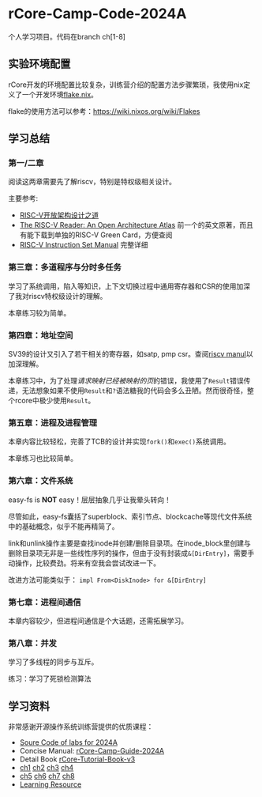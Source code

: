 # rCore-Camp-Code-2024A

个人学习项目。代码在branch ch[1-8]

## 实验环境配置

rCore开发的环境配置比较复杂，训练营介绍的配置方法步骤繁琐，我使用nix定义了一个开发环境[flake.nix](./flake.nix)。

flake的使用方法可以参考：<https://wiki.nixos.org/wiki/Flakes>

## 学习总结

### 第一/二章

阅读这两章需要先了解riscv，特别是特权级相关设计。

主要参考:

* [RISC-V开放架构设计之道][1]
* [The RISC-V Reader: An Open Architecture Atlas][2] 前一个的英文原著，而且有能下载到单独的RISC-V Green Card，方便查阅
* [RISC-V Instruction Set Manual][3] 完整详细

### 第三章：多道程序与分时多任务

学习了系统调用，陷入等知识，上下文切换过程中通用寄存器和CSR的使用加深了我对riscv特权级设计的理解。

本章练习较为简单。

### 第四章：地址空间

SV39的设计又引入了若干相关的寄存器，如satp, pmp csr。查阅[riscv manul][3]以加深理解。

本章练习中，为了处理*请求映射已经被映射的页*的错误，我使用了`Result`错误传递，无法想象如果不使用`Result`和`?`语法糖我的代码会多么丑陋。然而很奇怪，整个rcore中极少使用`Result`。

### 第五章：进程及进程管理

本章内容比较轻松，完善了TCB的设计并实现`fork()`和`exec()`系统调用。

本章练习也比较简单。

### 第六章：文件系统

easy-fs is **NOT** easy！层层抽象几乎让我晕头转向！

尽管如此，easy-fs囊括了superblock、索引节点、blockcache等现代文件系统中的基础概念，似乎不能再精简了。

link和unlink操作主要是查找inode并创建/删除目录项。在inode_block里创建与删除目录项无非是一些线性序列的操作，但由于没有封装成`&[DirEntry]`，需要手动操作，比较费劲。将来有空我会尝试改进一下。

改进方法可能类似于： `impl From<DiskInode> for &[DirEntry]`

### 第七章：进程间通信

本章内容较少，但进程间通信是个大话题，还需拓展学习。

### 第八章：并发

学习了多线程的同步与互斥。

练习：学习了死锁检测算法

[1]: https://ysyx.oscc.cc/books/riscv-reader.html
[2]: http://www.riscvbook.com/
[3]: https://github.com/riscv/riscv-isa-manual

## 学习资料

非常感谢开源操作系统训练营提供的优质课程：

* [Soure Code of labs for 2024A](https://github.com/LearningOS/rCore-Camp-Code-2024A)
* Concise Manual: [rCore-Camp-Guide-2024A](https://LearningOS.github.io/rCore-Camp-Guide-2024A/)
* Detail Book [rCore-Tutorial-Book-v3](https://rcore-os.github.io/rCore-Tutorial-Book-v3/)
* [ch1](https://learningos.github.io/rCore-Camp-Code-2024A/ch1/os/index.html) [ch2](https://learningos.github.io/rCore-Camp-Code-2024A/ch2/os/index.html) [ch3](https://learningos.github.io/rCore-Camp-Code-2024A/ch3/os/index.html) [ch4](https://learningos.github.io/rCore-Camp-Code-2024A/ch4/os/index.html)
* [ch5](https://learningos.github.io/rCore-Camp-Code-2024A/ch5/os/index.html) [ch6](https://learningos.github.io/rCore-Camp-Code-2024A/ch6/os/index.html) [ch7](https://learningos.github.io/rCore-Camp-Code-2024A/ch7/os/index.html) [ch8](https://learningos.github.io/rCore-Camp-Code-2024A/ch8/os/index.html)
* [Learning Resource](https://github.com/LearningOS/rust-based-os-comp2022/blob/main/relatedinfo.md)
